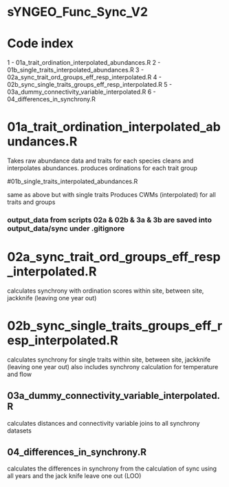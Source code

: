 # sYNGEO_Func_Sync_V2

# Code index

1 - 01a_trait_ordination_interpolated_abundances.R
2 - 01b_single_traits_interpolated_abundances.R
3 - 02a_sync_trait_ord_groups_eff_resp_interpolated.R
4 - 02b_sync_single_traits_groups_eff_resp_interpolated.R
5 - 03a_dummy_connectivity_variable_interpolated.R
6 - 04_differences_in_synchrony.R


# 01a_trait_ordination_interpolated_abundances.R

Takes raw abundance data and traits for each species
cleans and interpolates abundances. 
produces ordinations for each trait group

#01b_single_traits_interpolated_abundances.R

same as above but with single traits
Produces CWMs (interpolated) for all traits and groups


### output_data from scripts 02a & 02b & 3a & 3b are saved into output_data/sync under .gitignore
# 02a_sync_trait_ord_groups_eff_resp_interpolated.R

calculates synchrony with ordination scores
within site, between site, jackknife (leaving one year out)


# 02b_sync_single_traits_groups_eff_resp_interpolated.R

calculates synchrony for single traits
within site, between site, jackknife (leaving one year out)
also includes synchrony calculation for temperature and flow

## 03a_dummy_connectivity_variable_interpolated.R

calculates distances and connectivity variable
joins to all synchrony datasets

## 04_differences_in_synchrony.R

calculates the differences in synchrony from the calculation of sync using all years and the jack knife leave one out (LOO)
